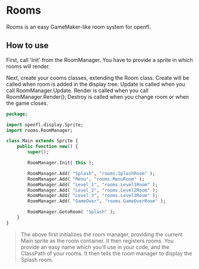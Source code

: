 # Rooms
Rooms is an easy GameMaker-like room system for openfl.

## How to use
First, call 'Init' from the RoomManager.
You have to provide a sprite in which rooms will render.

Next, create your cooms classes, extending the Room class.
Create will be called when room is added in the display tree.
Update is called when you call RoomManager.Update.
Render is called when you call RoomManager.Render();
Destroy is called when you change room or when the game closes.

```haxe
package;

import openfl.display.Sprite;
import rooms.RoomManager;

class Main extends Sprite {
	public function new() {
		super();

		RoomManager.Init( this );

		RoomManager.Add( "Splash", "rooms.SplashRoom" );
		RoomManager.Add( "Menu", "rooms.MenuRoom" );
		RoomManager.Add( "Level_1", "rooms.Level1Room" );
		RoomManager.Add( "Level_2", "rooms.Level2Room" );
		RoomManager.Add( "Level_3", "rooms.Level3Room" );
		RoomManager.Add( "GameOver", "rooms.GameOverRoom" );

		RoomManager.GotoRoom( "Splash" );
	}
}
```

> The above first initializes the room manager, providing the current Main sprite as the room container.
> It then registers rooms. You provide an easy name which you'll use in your code, and the ClassPath of your rooms.
> It then tells the room manager to display the Splash room.